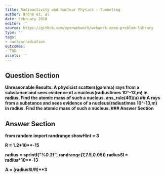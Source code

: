 ```yaml
---
title: Radioactivity and Nuclear Physics - Tunneling
author: Urone et. al
date: February 2018
editor: ''
source: https://github.com/openwebwork/webwork-open-problem-library
type: ''
tags:
- nuclearradiation
outcomes:
- TBD
assets: ''
---
```


## Question Section 

<b>
<b>Unreasonable Results:<b> A physicist scatters(gamma) rays from a substance and sees evidence of a nucleus(radiustimes 10^-13,m) in radius. Find the atomic mass of such a nucleus.
ans_rule(40)(u)
## A
rays from a substance and sees evidence of a nucleus(radiustimes 10^-13,m) in radius. Find the atomic mass of such a nucleus.
### Answer Section


## Answer Section

from random import randrange
showHint = 3

R = 1.2*10**-15

radius = sprintf("%0.2f", randrange(7,7.5,0.05))
radiusSI = radius*10**-13

A = (radiusSI/R)**3